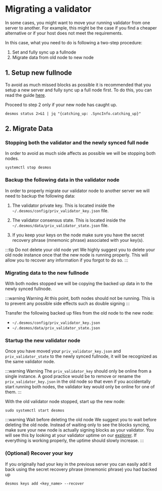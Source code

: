 # Migrating a validator
In some cases, you might want to move your running validator from one server to another. For example, this might be the case if you find a cheaper alternative or if your host does not meet the requirements.

In this case, what you need to do is following a two-step procedure:

<!-- 1. Stop the current running validator and backup the data.
2. Setup the new server and transfer the backed up files to it.
3. Start the new node. -->

1. Set and fully sync up a fullnode
2. Migrate data from old node to new node

## 1. Setup new fullnode
To avoid as much missed blocks as possible it is recommended that you setup a new server and fully sync up a full node first. To do this,
you can read the guide [here](../fullnode/setup.md).

Proceed to step 2 only if your new node has caught up.

```
desmos status 2>&1 | jq "{catching_up: .SyncInfo.catching_up}"
```

## 2. Migrate Data
### Stopping both the validator and the newly synced full node
In order to avoid as much side affects as possible we will be stopping both nodes.

```
systemctl stop desmos
```

### Backup the following data in the validator node

In order to properly migrate our validator node to another server we will need to backup the following data:

1. The validator private key.
   This is located inside the `~/.desmos/config/priv_validator_key.json` file.

2. The validator consensus state.
   This is located inside the `~/.desmos/data/priv_validator_state.json` file.
3. If you keep your keys on the node make sure you have the secret recovery phrase (mnemonic phrase) associated with your key(s).

<!-- :::warning Do not move them in to the new fullnode just yet
Back them up somewhere save but don't
::: -->


<!-- In order to properly transfer your validator to another server, you first have to stop the running node. To do this, you can execute the following command:

```
systemctl stop desmos
``` -->

<!-- Once you have done so, you need to back up the following data: -->


:::tip Do not delete your old node yet
We highly suggest you to delete your old node instance once that the new node is running properly. This will allow you to recover any information if you forgot to do so.
:::

### Migrating data to the new fullnode
With both nodes stopped we will be copying the backed up data in to the newly synced fullnode.

:::warning Warning
At this point, both nodes should not be running. This is to prevent any possible side effects such as double signing
:::

Transfer the following backed up files from the old node to the new node:

- `~/.desmos/config/priv_validator_key.json`
- `~/.desmos/data/priv_validator_state.json`


### Startup the new validator node
Once you have moved your `priv_validator_key.json` and `priv_validator_state` to the newly synced fullnode, it will be recognized as the same validator node.

:::warning Warning
The `priv_validator_key` should only be online from a single instance. A good practice would be to remove or rename the `priv_validator_key.json` in the old node so that even if you accidentally start running both nodes, the validator key would only be online for one of them.
:::

With the old validator node stopped, start up the new node:

```
sudo systemctl start desmos
```

:::warning Wait before deleting the old node
We suggest you to wait before deleting the old node. Instead of waiting only to see the blocks syncing, make sure your new node is actually signing blocks as your validator. You will see this by looking at your validator uptime on our [explorer](https://morpheus.desmos.network/validators). If everything is working properly, the uptime should slowly increase.
:::

### (Optional) Recover your key
If you originally had your key in the previous server you can easily add it back using the secret recovery phrase (mnemonic phrase) you had backed up

```
desmos keys add <key_name> --recover
```
